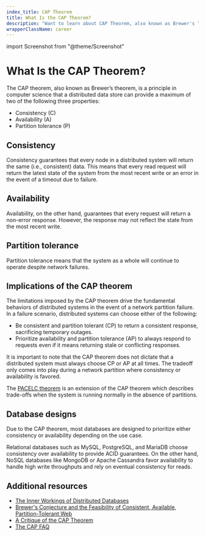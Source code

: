 ```yaml
---
index_title: CAP Theorem
title: What Is the CAP Theorem?
description: "Want to learn about CAP Theorem, also known as Brewer's Theorem? Read our thorough glossary and deepen your technical knowledge."
wrapperClassName: career
---
```


import Screenshot from "@theme/Screenshot"

# What Is the CAP Theorem?

The CAP theorem, also known as Brewer’s theorem, is a principle in computer
science that a distributed data store can provide a maximum of two of the
following three properties:

- Consistency (C)
- Availability (A)
- Partition tolerance (P)

<Screenshot
  alt="Image showing how consistency, availability, and partition tolerance are overlapped"
  height={342}
  src="/img/glossary/cap-theorem/visualization.webp"
  width={770}
  title="Visualization of the CAP theorem "
/>

## Consistency

Consistency guarantees that every node in a distributed system will return the
same (i.e., consistent) data. This means that every read request will return the
latest state of the system from the most recent write or an error in the event
of a timeout due to failure.

## Availability

Availability, on the other hand, guarantees that every request will return a
non-error response. However, the response may not reflect the state from the
most recent write.

## Partition tolerance

Partition tolerance means that the system as a whole will continue to operate
despite network failures.

## Implications of the CAP theorem

The limitations imposed by the CAP theorem drive the fundamental behaviors of
distributed systems in the event of a network partition failure. In a failure
scenario, distributed systems can choose either of the following:

- Be consistent and partition tolerant (CP) to return a consistent response,
  sacrificing temporary outages.
- Prioritize availability and partition tolerance (AP) to always respond to
  requests even if it means returning stale or conflicting responses.

It is important to note that the CAP theorem does not dictate that a distributed
system must always choose CP or AP at all times. The tradeoff only comes into
play during a network partition where consistency or availability is favored.

The [PACELC theorem](https://en.wikipedia.org/wiki/PACELC_theorem) is an
extension of the CAP theorem which describes trade-offs when the system is
running normally in the absence of partitions.

## Database designs

Due to the CAP theorem, most databases are designed to prioritize either
consistency or availability depending on the use case.

Relational databases such as MySQL, PostgreSQL, and MariaDB choose consistency
over availability to provide ACID guarantees. On the other hand, NoSQL databases
like MongoDB or Apache Cassandra favor availability to handle high write
throughputs and rely on eventual consistency for reads.

## Additional resources

- [The Inner Workings of Distributed Databases](https://questdb.io/blog/inner-workings-distributed-databases/)
- [Brewer's Conjecture and the Feasibility of Consistent, Available, Partition-Tolerant Web](https://users.ece.cmu.edu/~adrian/731-sp04/readings/GL-cap.pdf)
- [A Critique of the CAP Theorem](https://www.cl.cam.ac.uk/research/dtg/www/files/publications/public/mk428/cap-critique.pdf)
- [The CAP FAQ](https://www.the-paper-trail.org/page/cap-faq/)
